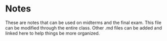 # Notes
These are notes that can be used on midterms and the final exam. This file can be modified through the entire class. Other .md files can be added and linked here to help things be more organized.